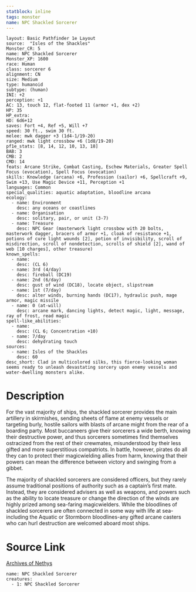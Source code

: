 ```yaml
---
statblock: inline
tags: monster
name: NPC Shackled Sorcerer
---
```

```statblock
layout: Basic Pathfinder 1e Layout
source:  "Isles of the Shackles"
Monster_CR: 5
name: NPC Shackled Sorcerer
Monster_XP: 1600
race: Human
class: sorcerer 6
alignment: CN
size: Medium
type: humanoid
subtype: (human)
INI: +2
perception: +1
AC: 13, touch 12, flat-footed 11 (armor +1, dex +2)
HP: 35
HP_extra: 
HD: 6d6+12
saves: Fort +4, Ref +5, Will +7
speed: 30 ft., swim 30 ft.
melee: mwk dagger +3 (1d4-1/19-20)
ranged: mwk light crossbow +6 (1d8/19-20)
pf1e_stats: [8, 14, 12, 10, 13, 18]
BAB: 3
CMB: 2
CMD: 14
feats: Arcane Strike, Combat Casting, Eschew Materials, Greater Spell Focus (evocation), Spell Focus (evocation)
skills: Knowledge (arcana) +6, Profession (sailor) +6, Spellcraft +9, Swim +13, Use Magic Device +11, Perception +1
languages: Common
special_qualities: aquatic adaptation, bloodline arcana
ecology:
  - name: Environment
    desc: any oceans or coastlines
  - name: Organisation
    desc: solitary, pair, or unit (3-7)
  - name: Treasure
    desc: NPC Gear (masterwork light crossbow with 20 bolts, masterwork dagger, bracers of armor +1, cloak of resistance +1, potions of cure light wounds [2], potion of invisibility, scroll of misdirection, scroll of nondetection, scrolls of shield [2], wand of web [10 charges], other treasure)
known_spells:
  - name:
    desc: (CL 6)
  - name: 3rd (4/day)
    desc: fireball (DC19)
  - name: 2nd (6/day)
    desc: gust of wind (DC18), locate object, slipstream
  - name: 1st (7/day)
    desc: alter winds, burning hands (DC17), hydraulic push, mage armor, magic missile
  - name: 0 (at-will)
    desc: arcane mark, dancing lights, detect magic, light, message, ray of frost, read magic
spell-like_abilities:
  - name:
    desc: (CL 6; Concentration +10)
  - name: 7/day
    desc: dehydrating touch
sources:
  - name: Isles of the Shackles
    desc: 60
desc_short: Clad in multicolored silks, this fierce-looking woman seems ready to unleash devastating sorcery upon enemy vessels and water-dwelling monsters alike.
```
# Description
For the vast majority of ships, the shackled sorcerer provides the main artillery in skirmishes, sending sheets of flame at enemy vessels or targeting burly, hostile sailors with blasts of arcane might from the rear of a boarding party. Most buccaneers give their sorcerers a wide berth, knowing their destructive power, and thus sorcerers sometimes find themselves ostracized from the rest of their crewmates, misunderstood by their less gifted and more superstitious compatriots. In battle, however, pirates do all they can to protect their magicwielding allies from harm, knowing that their powers can mean the difference between victory and swinging from a gibbet.

The majority of shackled sorcerers are considered officers, but they rarely assume traditional positions of authority such as a captain’s first mate. Instead, they are considered advisers as well as weapons, and powers such as the ability to locate treasure or change the direction of the winds are highly prized among sea-faring magicwielders. While the bloodlines of shackled sorcerers are often connected in some way with life at sea-including the Aquatic or Stormborn bloodlines-any gifted arcane casters who can hurl destruction are welcomed aboard most ships.
# Source Link
[Archives of Nethys](https://aonprd.com/NPCDisplay.aspx?ItemName=Shackled%20Sorcerer)
```encounter-table
name: NPC Shackled Sorcerer
creatures:
  - 1: NPC Shackled Sorcerer
```
